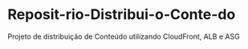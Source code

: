# Reposit-rio-Distribui-o-Conte-do
Projeto de distribuição de Conteúdo utilizando CloudFront, ALB e ASG
